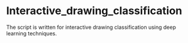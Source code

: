 # Interactive_drawing_classification
The script is written for interactive drawing classification using deep learning techniques. 

